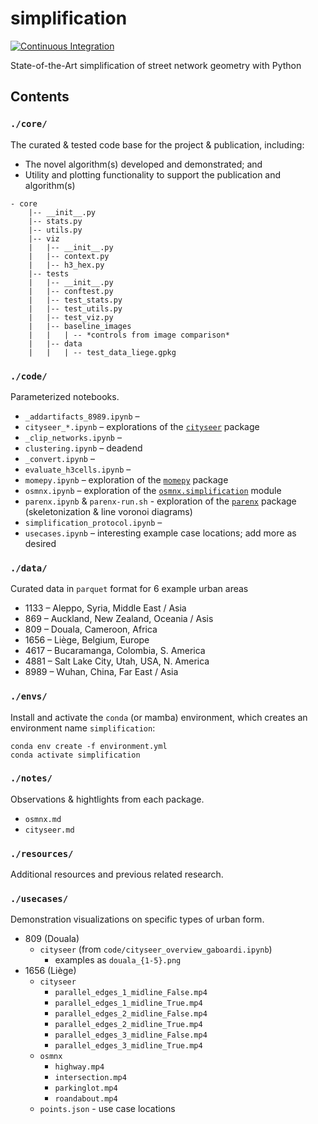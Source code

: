 # simplification

[![Continuous Integration](https://github.com/uscuni/simplification/actions/workflows/testing.yml/badge.svg)](https://github.com/uscuni/simplification/actions/workflows/testing.yml)

State-of-the-Art simplification of street network geometry with Python

## Contents

### `./core/`

The curated & tested code base for the project & publication, including:

* The novel algorithm(s) developed and demonstrated; and
* Utility and plotting functionality to support the publication and algorithm(s)

```
- core
    |-- __init__.py
    |-- stats.py
    |-- utils.py
    |-- viz
    |   |-- __init__.py
    |   |-- context.py
    |   |-- h3_hex.py
    |-- tests
    |   |-- __init__.py
    |   |-- conftest.py
    |   |-- test_stats.py
    |   |-- test_utils.py
    |   |-- test_viz.py
    |   |-- baseline_images
    |   |   | -- *controls from image comparison*
    |   |-- data
    |   |   | -- test_data_liege.gpkg
```

### `./code/`

Parameterized notebooks.

* `_addartifacts_8989.ipynb` –
* `cityseer_*.ipynb` – explorations of the [`cityseer`](https://github.com/benchmark-urbanism/cityseer-api) package
* `_clip_networks.ipynb` –
* `clustering.ipynb` – deadend
* `_convert.ipynb` –
* `evaluate_h3cells.ipynb` – 
* `momepy.ipynb` – exploration of the [`momepy`](https://github.com/pysal/momepy) package
* `osmnx.ipynb` – exploration of the [`osmnx.simplification`](https://github.com/gboeing/osmnx/blob/main/osmnx/simplification.py) module
* `parenx.ipynb` & `parenx-run.sh` - exploration of the [`parenx`](https://github.com/anisotropi4/parenx) package (skeletonization & line voronoi diagrams)
* `simplification_protocol.ipynb` – 
* `usecases.ipynb` – interesting example case locations; add more as desired

### `./data/`

Curated data in `parquet` format for 6 example urban areas
* 1133 – Aleppo, Syria, Middle East / Asia
* 869 – Auckland, New Zealand, Oceania / Asis
* 809 – Douala, Cameroon, Africa
* 1656 – Liège, Belgium, Europe
* 4617 – Bucaramanga, Colombia, S. America
* 4881 – Salt Lake City, Utah, USA, N. America
* 8989 – Wuhan, China, Far East / Asia

### `./envs/`

Install and activate the `conda` (or mamba) environment, which creates an environment name `simplification`:

```
conda env create -f environment.yml
conda activate simplification
```

### `./notes/`

Observations & hightlights from each package.

* `osmnx.md`
* `cityseer.md`

### `./resources/`

Additional resources and previous related research.

### `./usecases/`

Demonstration visualizations on specific types of urban form.

* 809 (Douala)
  * `cityseer` (from `code/cityseer_overview_gaboardi.ipynb`)
    * examples as `douala_{1-5}.png`
* 1656 (Liège)
  * `cityseer`
    * `parallel_edges_1_midline_False.mp4`
    * `parallel_edges_1_midline_True.mp4`
    * `parallel_edges_2_midline_False.mp4`
    * `parallel_edges_2_midline_True.mp4`
    * `parallel_edges_3_midline_False.mp4`
    * `parallel_edges_3_midline_True.mp4`
  * `osmnx`
    * `highway.mp4`
    * `intersection.mp4`
    * `parkinglot.mp4`
    * `roandabout.mp4`
  * `points.json` - use case locations
